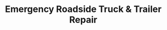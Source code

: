 ---
title: "Emergency Roadside Truck & Trailer Repair"
url: /mesa/emergency-roadside-truck-und-trailer-repair/
shop: Autowerkstatt
---